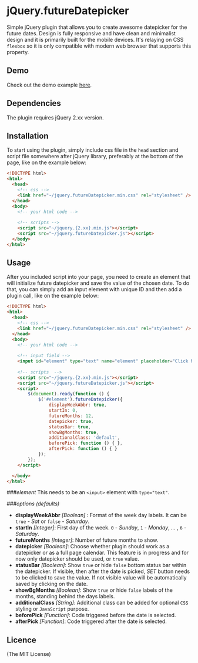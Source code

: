 # jQuery.futureDatepicker
Simple jQuery plugin that allows you to create awesome datepicker for the future dates. 
Design is fully responsive and have clean and minimalist design and it is primarily built for the mobile devices. It's relaying on CSS ```flexbox``` so it is only compatible with modern web browser that supports this property.

## Demo
Check out the demo example [here](http://alexmicic.github.io/jQuery.futureDatepicker.demo/).

## Dependencies
The plugin requires jQuery 2.xx version.

## Installation
To start using the plugin, simply include css file in the ```head``` section and script file somewhere after jQuery library, preferably at the bottom of the page, like on the example below: 
```html
<!DOCTYPE html>
<html>
  <head>
    <!-- css -->
    <link href="~/jquery.futureDatepicker.min.css" rel="stylesheet" />
  </head>
  <body>
    <!-- your html code -->
    
    <!-- scripts -->
    <script src="~/jquery.{2.xx}.min.js"></script>
    <script src="~/jquery.futureDatepicker.js"></script>
  </body>
</html>
```

## Usage
After you included script into your page, you need to create an element that will initialize future datepicker and save the value of the chosen date. To do that, you can simply add an input element with unique ID and then add a plugin call, like on the example below:
```html
<!DOCTYPE html>
<html>
  <head>
    <!-- css -->
    <link href="~/jquery.futureDatepicker.min.css" rel="stylesheet" />
  </head>
  <body>
    <!-- your html code -->
    
    <!-- input field -->
    <input id="element" type="text" name="element" placeholder="Click here to pick a date">
    
    <!-- scripts  -->
    <script src="~/jquery.{2.xx}.min.js"></script>
    <script src="~/jquery.futureDatepicker.js"></script>
    <script>
        $(document).ready(function () {
            $('#element').futureDatepicker({
                displayWeekAbbr: true,
                startIn: 0,
                futureMonths: 12,
                datepicker: true,
                statusBar: true,
                showBgMonths: true,
                additionalClass: 'default',
                beforePick: function () { },
                afterPick: function () { }
            });
        });
    </script>

  </body>
</html>
```
###_element_
This needs to be an ```<input>``` element with ```type="text"```.

###_options (defaults)_
* __displayWeekAbbr__ _[Boolean]_ : Format of the week day labels. It can be ```true``` - _Sat_ or ```false``` - _Saturday_.
* __startIn__ _[Integer]_: First day of the week. ```0``` - _Sunday_, ```1``` - _Monday_, _..._ , ```6``` - _Saturday_.
* __futureMonths__ _[Integer]_: Number of future months to show.
* __datepicker__ _[Boolean]_: Choose whether plugin should work as a datepicker or as a full page calendar. This feature is in progress and for now only datepicker should be used, or ```true``` value.
* __statusBar__ _[Boolean]_: Show ```true``` or hide ```false``` bottom status bar within the datepicker. If visible, then after the date is picked, _SET_ button needs to be clicked to save the value. If not visible value will be automatically saved by clicking on the date.
* __showBgMonths__ _[Boolean]_: Show ```true``` or hide ```false``` labels of the months, standing behind the days labels.
* __additionalClass__ _[String]_: Additional class can be added for optional ```CSS``` styling or ```JavaScript``` purpose.
* __beforePick__ _[Function]_: Code triggered before the date is selected.
* __afterPick__ _[Function]_: Code triggered after the date is selected.

## Licence
(The MIT License)

